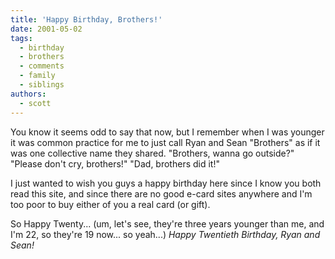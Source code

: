 ```yaml
---
title: 'Happy Birthday, Brothers!'
date: 2001-05-02
tags:
  - birthday
  - brothers
  - comments
  - family
  - siblings
authors:
  - scott
---
```


You know it seems odd to say that now, but I remember when I was younger it was common practice for me to just call Ryan and Sean "Brothers" as if it was one collective name they shared. "Brothers, wanna go outside?" "Please don't cry, brothers!" "Dad, brothers did it!"

I just wanted to wish you guys a happy birthday here since I know you both read this site, and since there are no good e-card sites anywhere and I'm too poor to buy either of you a real card (or gift).

So Happy Twenty... (um, let's see, they're three years younger than me, and I'm 22, so they're 19 now... so yeah...) _Happy Twentieth Birthday, Ryan and Sean!_
